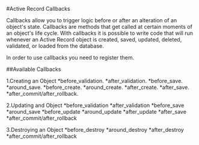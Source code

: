 #Active Record Callbacks

Callbacks allow you to trigger logic before or after an alteration of an object's state.
Callbacks are methods that get called at certain moments of an object's life cycle. With callbacks it is possible to write code that will run whenever an Active Record object is created, saved, updated, deleted, validated, or loaded from the database.

In order to use callbacks you need to register them.





##Available Callbacks


1.Creating an Object
*before_validation.
*after_validation.
*before_save.
*around_save.
*before_create.
*around_create.
*after_create.
*after_save.
*after_commit/after_rollback.

2.Updating and Object
*before_validation
*after_validation
*before_save
*around_save
*before_update
*around_update
*after_update
*after_save
*after_commit/after_rollback

3.Destroying an Object
*before_destroy
*around_destroy
*after_destroy
*after_commit/after_rollback


